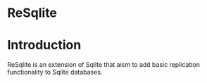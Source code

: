 ReSqlite 
========

# Introduction
ReSqlite is an extension of Sqlite that aism to add basic replication functionality to Sqlite databases.


